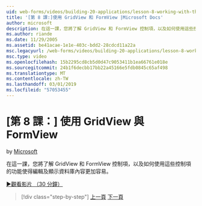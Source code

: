```yaml
---
uid: web-forms/videos/building-20-applications/lesson-8-working-with-the-gridview-and-formview
title: '[第 8 課:]使用 GridView 和 FormView |Microsoft Docs'
author: microsoft
description: 在這一課，您將了解 GridView 和 FormView 控制項，以及如何使用這些控制項的功能使得編輯及顯示...
ms.author: riande
ms.date: 11/29/2005
ms.assetid: be41acae-1e1e-403c-bdd2-28cdcd11a22a
msc.legacyurl: /web-forms/videos/building-20-applications/lesson-8-working-with-the-gridview-and-formview
msc.type: video
ms.openlocfilehash: 15b2295cd8cb5d0d47c9053411b1ea66761e018e
ms.sourcegitcommit: 24b1f6decbb17bb22a45166e5fdb0845c65af498
ms.translationtype: MT
ms.contentlocale: zh-TW
ms.lasthandoff: 03/01/2019
ms.locfileid: "57053455"
---
```

<a name="lesson-8-working-with-the-gridview-and-formview"></a>[第 8 課：] 使用 GridView 與 FormView
====================
by [Microsoft](https://github.com/microsoft)

在這一課，您將了解 GridView 和 FormView 控制項，以及如何使用這些控制項的功能使得編輯及顯示資料庫內容更加容易。

[&#9654;觀看影片 （30 分鐘）](https://channel9.msdn.com/Blogs/ASP-NET-Site-Videos/lesson-8-working-with-the-gridview-and-formview)

> [!div class="step-by-step"]
> [上一頁](lesson-7-databinding-to-user-interface-controls.md)
> [下一頁](watch-aspnet-development-in-action.md)
